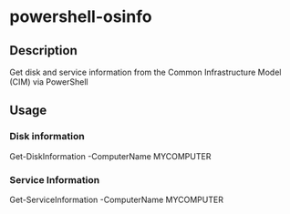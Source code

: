 # powershell-osinfo

## Description

Get disk and service information from the Common Infrastructure Model (CIM) via PowerShell

## Usage

### Disk information

Get-DiskInformation -ComputerName MYCOMPUTER

### Service Information

Get-ServiceInformation -ComputerName MYCOMPUTER

